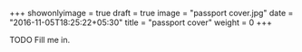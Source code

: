 +++
showonlyimage = true
draft = true
image = "passport cover.jpg"
date = "2016-11-05T18:25:22+05:30"
title = "passport cover"
weight = 0
+++

TODO Fill me in.


